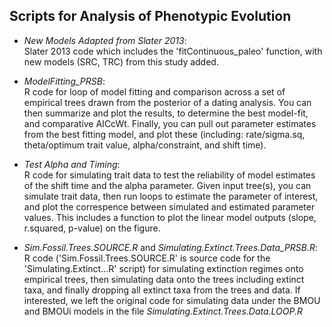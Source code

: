 ## Scripts for Analysis of Phenotypic Evolution
   + _New Models Adapted from Slater 2013_:  
   Slater 2013 code which includes the 'fitContinuous_paleo' function, with new models (SRC, TRC) from this study added.   
   
   + _ModelFitting_PRSB_:  
   R code for loop of model fitting and comparison across a set of empirical trees drawn from the posterior of a dating analysis. You can then summarize and plot the results, to determine the best model-fit, and comparative AICcWt. Finally, you can pull out parameter estimates from the best fitting model, and plot these (including: rate/sigma.sq, theta/optimum trait value, alpha/constraint, and shift time).  
   
   + _Test Alpha and Timing_:  
   R code for simulating trait data to test the reliability of model estimates of the shift time and the alpha parameter. Given input tree(s), you can simulate trait data, then run loops to estimate the parameter of interest, and plot the correspence between simulated and estimated parameter values. This includes a function to plot the linear model outputs (slope, r.squared, p-value) on the figure. 
   
   + _Sim.Fossil.Trees.SOURCE.R_ and _Simulating.Extinct.Trees.Data_PRSB.R_:  
   R code ('Sim.Fossil.Trees.SOURCE.R' is source code for the 'Simulating.Extinct...R' script) for simulating extinction regimes onto empirical trees, then simulating data onto the trees including extinct taxa, and finally dropping all extinct taxa from the trees and data. If interested, we left the original code for simulating data under the BMOU and BMOUi models in the file _Simulating.Extinct.Trees.Data.LOOP.R_
